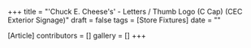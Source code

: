 +++
title = "'Chuck E. Cheese's' - Letters / Thumb Logo (C Cap) (CEC Exterior Signage)"
draft = false
tags = [Store Fixtures]
date = ""

[Article]
contributors = []
gallery = []
+++